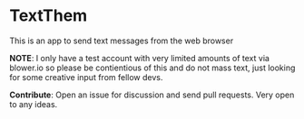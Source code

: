 TextThem
========

This is an app to send text messages from the web browser


**NOTE**:  I only have a test account with very limited amounts of text via blower.io so please be contientious of this and do not mass text, just looking for some creative input from fellow devs. 

**Contribute**: Open an issue for discussion and send pull requests. Very open to any ideas.

